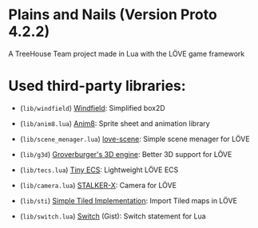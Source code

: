 # Plains and Nails (Version Proto 4.2.2) #

A TreeHouse Team project made in Lua with the LÖVE game framework

Used third-party libraries:
===============

  * (`lib/windfield`) [Windfield](https://github.com/a327ex/windfield): Simplified box2D

  * (`lib/anim8.lua`) [Anim8](https://github.com/kikito/anim8): Sprite sheet and animation library

  * (`lib/scene_menager.lua`) [love-scene](https://github.com/arthurferrai/love-scene): Simple scene menager for LÖVE

  * (`lib/g3d`) [Groverburger's 3D engine](https://github.com/groverburger/g3d): Better 3D support for LÖVE

  * (`lib/tecs.lua`) [Tiny ECS](https://github.com/bakpakin/tiny-ecs): Lightweight LÖVE ECS

  * (`lib/camera.lua`) [STALKER-X](https://github.com/a327ex/STALKER-X): Camera for LÖVE

  * (`lib/sti`) [Simple Tiled Implementation](https://github.com/karai17/Simple-Tiled-Implementation): Import Tiled maps in LÖVE

  * (`lib/switch.lua`) [Switch](https://gist.github.com/FreeBirdLjj/6303864?permalink_comment_id=3400522#gistcomment-3400522) (Gist): Switch statement for Lua
